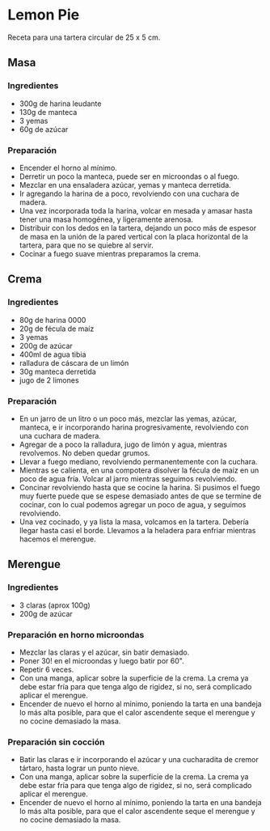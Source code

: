 # Lemon Pie

Receta para una tartera circular de 25 x 5 cm.

## Masa
### Ingredientes
* 300g de harina leudante
* 130g de manteca
* 3 yemas
* 60g de azúcar
### Preparación
* Encender el horno al mínimo.
* Derretir un poco la manteca, puede ser en microondas o al fuego.
* Mezclar en una ensaladera azúcar, yemas y manteca derretida.
* Ir agregando la harina de a poco, revolviendo con una cuchara de madera.
* Una vez incorporada toda la harina, volcar en mesada y amasar hasta tener una masa homogénea, y ligeramente arenosa.
* Distribuir con los dedos en la tartera, dejando un poco más de espesor de masa en la unión de la pared vertical con la placa horizontal de la tartera, para que no se quiebre al servir.
* Cocinar a fuego suave mientras preparamos la crema.

## Crema
### Ingredientes
* 80g de harina 0000
* 20g de fécula de maíz
* 3 yemas
* 200g de azúcar
* 400ml de agua tibia
* ralladura de cáscara de un limón
* 30g manteca derretida
* jugo de 2 limones
### Preparación
* En un jarro de un litro o un poco más, mezclar las yemas, azúcar, manteca, e ir incorporando harina progresivamente, revolviendo con una cuchara de madera.
* Agregar de a poco la ralladura, jugo de limón y agua, mientras revolvemos. No deben quedar grumos.
* Llevar a fuego mediano, revolviendo permanentemente con la cuchara.
* Mientras se calienta, en una compotera disolver la fécula de maíz en un poco de agua fría. Volcar al jarro mientras seguimos revolviendo.
* Concinar revolviendo hasta que se cocine la harina. Si pusimos el fuego muy fuerte puede que se espese demasiado antes de que se termine de cocinar, con lo cual podemos agregar un poco de agua, y seguimos revolviendo.
* Una vez cocinado, y ya lista la masa, volcamos en la tartera. Debería llegar hasta casi el borde. Llevamos a la heladera para enfriar mientras hacemos el merengue.
## Merengue
### Ingredientes
* 3 claras (aprox 100g)
* 200g de azúcar
### Preparación en horno microondas
* Mezclar las claras y el azúcar, sin batir demasiado.
* Poner 30! en el microondas y luego batir por 60".
* Repetir 6 veces.
* Con una manga, aplicar sobre la superficie de la crema. La crema ya debe estar fría para que tenga algo de rigidez, si no, será complicado aplicar el merengue.
* Encender de nuevo el horno al mínimo, poniendo la tarta en una bandeja lo más alta posible, para que el calor ascendente seque el merengue y no cocine demasiado la masa.
### Preparación sin cocción
* Batir las claras e ir incorporando el azúcar y una cucharadita de cremor tártaro, hasta lograr un punto nieve.
* Con una manga, aplicar sobre la superficie de la crema. La crema ya debe estar fría para que tenga algo de rigidez, si no, será complicado aplicar el merengue.
* Encender de nuevo el horno al mínimo, poniendo la tarta en una bandeja lo más alta posible, para que el calor ascendente seque el merengue y no cocine demasiado la masa.
